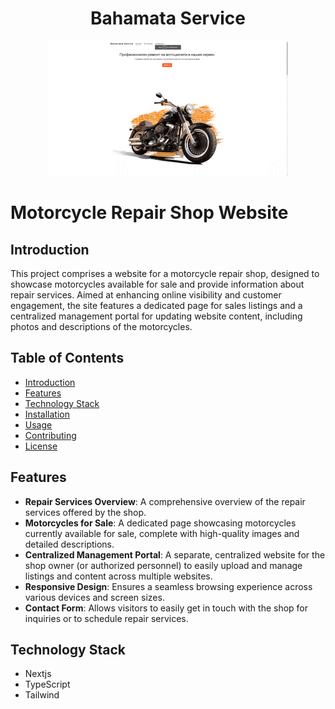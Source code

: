 <h1 align="center">Bahamata Service</h1> 
<p align="center">
  <img src="https://github.com/Captain-Leftovers/assets/blob/master/bahamata.gif" alt="Bahamata Service" >
</p>


# Motorcycle Repair Shop Website

## Introduction

This project comprises a website for a motorcycle repair shop, designed to showcase motorcycles available for sale and provide information about repair services. Aimed at enhancing online visibility and customer engagement, the site features a dedicated page for sales listings and a centralized management portal for updating website content, including photos and descriptions of the motorcycles.

## Table of Contents

- [Introduction](#introduction)
- [Features](#features)
- [Technology Stack](#technology-stack)
- [Installation](#installation)
- [Usage](#usage)
- [Contributing](#contributing)
- [License](#license)

## Features

- **Repair Services Overview**: A comprehensive overview of the repair services offered by the shop.
- **Motorcycles for Sale**: A dedicated page showcasing motorcycles currently available for sale, complete with high-quality images and detailed descriptions.
- **Centralized Management Portal**: A separate, centralized website for the shop owner (or authorized personnel) to easily upload and manage listings and content across multiple websites.
- **Responsive Design**: Ensures a seamless browsing experience across various devices and screen sizes.
- **Contact Form**: Allows visitors to easily get in touch with the shop for inquiries or to schedule repair services.

## Technology Stack

- Nextjs
- TypeScript
- Tailwind
